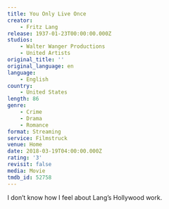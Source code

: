 ```yaml
---
title: You Only Live Once
creator:
    - Fritz Lang
release: 1937-01-23T00:00:00.000Z
studios:
    - Walter Wanger Productions
    - United Artists
original_title: ''
original_language: en
language:
    - English
country:
    - United States
length: 86
genre:
    - Crime
    - Drama
    - Romance
format: Streaming
service: Filmstruck
venue: Home
date: 2018-03-19T04:00:00.000Z
rating: '3'
revisit: false
media: Movie
tmdb_id: 52758
---
```


I don’t know how I feel about Lang’s Hollywood work.

